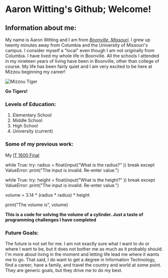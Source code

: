 # Aaron Witting's Github; Welcome!

## Information about me:
My name is Aaron Witting and I am from [*Boonville, Missouri*](https://user-images.githubusercontent.com/82839703/116466622-5901fb80-a834-11eb-86bd-f229845be023.png). I grew up twenty minutes away from Columbia and the University of Missouri's campus. I consider myself a "local" even though I am not originally from Columbia. I have lived my whole life in Boonville. All the schools I attended in my nineteen years of living have been in Boonville, other than college of course. My life has been fairly quiet and I am very excited to be here at Mizzou beginning my career!

![Mizzou Tiger](https://user-images.githubusercontent.com/82839703/116465990-931ecd80-a833-11eb-87ac-9ab482ddac41.png)

**Go Tigers!**

### Levels of Education:
1. Elementary School
2. Middle School
3. High School
4. University (current)

### Some of my previous work:
My [IT 1600 Final](https://github.com/awitting20/IT-1600-Final.git)

while True:
    try:
        radius = float(input("What is the radius?" ))
        break
    except ValueError:
        print("The input is invalid. Re-enter value.")


while True:
    try:
        height = float(input("What is the height?" ))
        break
    except ValueError:
        print("The input is invalid. Re-enter value.")

volume = 3.14 * (radius * radius) * height

print("The volume is", volume)

**This is a code for solving the volume of a cylinder. Just a taste of programming challenges I have completed** 

### Future Goals:
The future is not set for me. I am not exactly sure what I want to do or where I want to be, but it does not bother me as much as it probably should. I'm more about living in the moment and letting life lead me where it wants me to go. That said, I do want to get a degree in Information Technology, find a career, have a family, and travel the country and world at some point. They are generic goals, but they drive me to do my best.  



